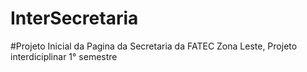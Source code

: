 # InterSecretaria

#Projeto Inicial da Pagina da Secretaria da FATEC Zona Leste, Projeto interdiciplinar 1° semestre
